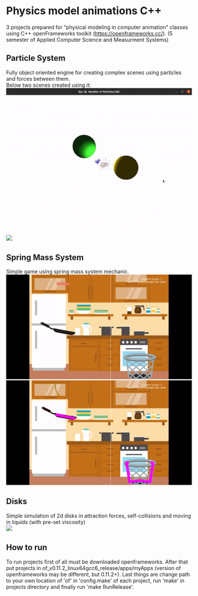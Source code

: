 # Physics model animations C++
3 projects prepared for "physical modeling in computer animation" classes using C++ openFrameworks toolkit (https://openframeworks.cc/). 
(5 semester of Applied Computer Science and Measurment Systems)
## Particle System
Fully object oriented engine for creating complex scenes using particles and forces between them.<br> Below two scenes created using it:<br>
<img src='https://raw.githubusercontent.com/aszpatowski/physics_model_animations_cpp/master/gifs/4_1.gif'>
<img src='https://raw.githubusercontent.com/aszpatowski/physics_model_animations_cpp/master/gifs/4_2.gif'><br>
## Spring Mass System
Simple game using spring mass system mechanic.<br>
<img src='https://raw.githubusercontent.com/aszpatowski/physics_model_animations_cpp/master/gifs/5_1.gif'>
<img src='https://raw.githubusercontent.com/aszpatowski/physics_model_animations_cpp/master/gifs/5_2.gif'><br>
## Disks
Simple simulation of 2d disks in attraction forces, self-collisions and moving in liquids (with pre-set viscosity)<br>
<img src='https://raw.githubusercontent.com/aszpatowski/physics_model_animations_cpp/master/gifs/3.gif'>
## How to run
To run projects first of all must be downloaded openframeworks. 
After that put projects in of_v0.11.2_linux64gcc6_release/apps/myApps (version of openframeworks may be different, but 0.11.2+). 
Last things are change path to your own location of 'of' in 'config.make' of each project, 
run 'make' in projects directory and finally run 'make RunRelease'.
